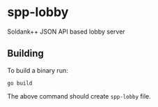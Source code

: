 # spp-lobby
Soldank++ JSON API based lobby server 

## Building
To build a binary run:
```
go build
```
The above command should create `spp-lobby` file.
